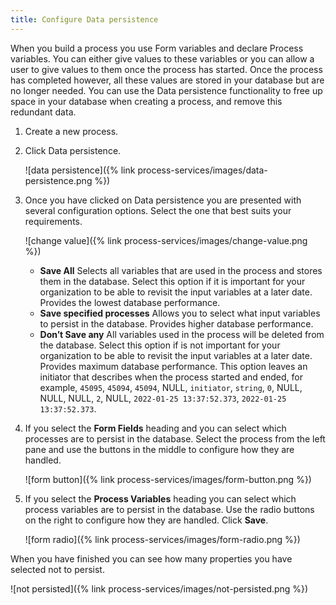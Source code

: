 ```yaml
---
title: Configure Data persistence
---
```


When you build a process you use Form variables and declare Process variables. You can either give values to these variables or you can allow a user to give values to them once the process has started. 
Once the process has completed however, all these values are stored in your database but are no longer needed. You can use the Data persistence functionality to free up space in your database when creating a process, and remove this redundant data.

1. Create a new process.

2. Click Data persistence.

    ![data persistence]({% link process-services/images/data-persistence.png %})

3. Once you have clicked on Data persistence you are presented with several configuration options. Select the one that best suits your requirements. 

    ![change value]({% link process-services/images/change-value.png %})

    * **Save All** Selects all variables that are used in the process and stores them in the database. Select this option if it is important for your organization to be able to revisit the input variables at a later date. Provides the lowest database performance. 
    * **Save specified processes** Allows you to select what input variables to persist in the database. Provides higher database performance.
    * **Don’t Save any** All variables used in the process will be deleted from the database. Select this option if is not important for your organization to be able to revisit the input variables at a later date. Provides maximum database performance. This option leaves an initiator that describes when the process started and ended, for example, `45095`, `45094`, `45094`, NULL, `initiator`, `string`, `0`, NULL, NULL, NULL, `2`, NULL, `2022-01-25 13:37:52.373`, `2022-01-25 13:37:52.373`.

4. If you select the **Form Fields** heading and you can select which processes are to persist in the database. Select the process from the left pane and use the buttons in the middle to configure how they are handled. 

    ![form button]({% link process-services/images/form-button.png %})

5. If you select the **Process Variables** heading you can select which process variables are to persist in the database. Use the radio buttons on the right to configure how they are handled. Click **Save**.

    ![form radio]({% link process-services/images/form-radio.png %})

When you have finished you can see how many properties you have selected not to persist.

![not persisted]({% link process-services/images/not-persisted.png %})












